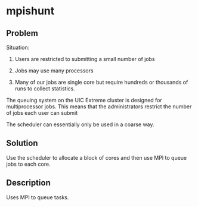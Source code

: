 # mpishunt #

## Problem ##

Situation:

1. Users are restricted to submitting a small number of jobs

2. Jobs may use many processors

3. Many of our jobs are single core but require hundreds or thousands of
   runs to collect statistics.

The queuing system on the UIC Extreme cluster is designed for
multiprocessor jobs.  This means that the administrators restrict the
number of jobs each user can submit

The scheduler can essentially only be used in a coarse way.

## Solution ##

Use the scheduler to allocate a block of cores and then use MPI to queue
jobs to each core.

## Description ##

Uses MPI to queue tasks.

<EXPAND>
